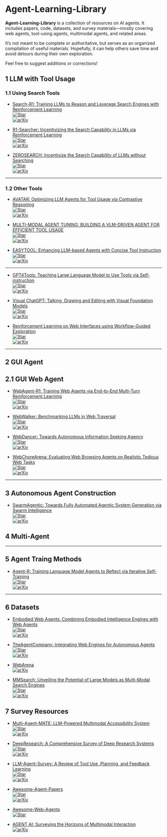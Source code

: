 # Agent-Learning-Library

**Agent-Learning-Library** is a collection of resources on AI agents.
It includes papers, code, datasets, and survey materials—mostly covering web agents, tool-using agents, multimodal agents, and related areas.

It’s not meant to be complete or authoritative, but serves as an organized compilation of useful materials.
Hopefully, it can help others save time and avoid detours during their own exploration.

Feel free to suggest additions or corrections!

## 1 LLM with Tool Usage

### 1.1 Using Search Tools

+ [Search-R1: Training LLMs to Reason and Leverage Search Engines with Reinforcement Learning](https://github.com/PeterGriffinJin/Search-R1)  
  [![Star](https://img.shields.io/github/stars/PeterGriffinJin/Search-R1.svg?style=social)](https://github.com/PeterGriffinJin/Search-R1)  
  [![arXiv](https://img.shields.io/badge/arXiv-2503.09516-b31b1b.svg)](https://arxiv.org/abs/2503.09516)

+ [R1-Searcher: Incentivizing the Search Capability in LLMs via Reinforcement Learning](https://github.com/RUCAIBox/R1-Searcher)  
  [![Star](https://img.shields.io/github/stars/RUCAIBox/R1-Searcher.svg?style=social)](https://github.com/RUCAIBox/R1-Searcher)  
  [![arXiv](https://img.shields.io/badge/arXiv-2503.05592-b31b1b.svg)](https://arxiv.org/abs/2503.05592)

+ [ZEROSEARCH: Incentivize the Search Capability of LLMs without Searching](https://github.com/Alibaba-NLP/ZeroSearch)  
  [![Star](https://img.shields.io/github/stars/Alibaba-NLP/ZeroSearchz.svg?style=social)](https://github.com/Alibaba-NLP/ZeroSearch)  
  [![arXiv](https://img.shields.io/badge/arXiv-2505.04588-b31b1b.svg)](https://arxiv.org/abs/2505.04588)

---

### 1.2 Other Tools

+ [AVATAR: Optimizing LLM Agents for Tool Usage via Contrastive Reasoning](https://github.com/zou-group/avatar)  
  [![Star](https://img.shields.io/github/stars/zou-group/avatar.svg?style=social)](https://github.com/zou-group/avatar)  
  [![arXiv](https://img.shields.io/badge/arXiv-2406.11200-b31b1b.svg)](https://arxiv.org/abs/2406.11200)

+ [MULTI-MODAL AGENT TUNING: BUILDING A VLM-DRIVEN AGENT FOR EFFICIENT TOOL USAGE](https://github.com/mat-agent/MAT-Agent)  
  [![Star](https://img.shields.io/github/stars/mat-agent/MAT-Agent.svg?style=social)](https://github.com/mat-agent/MAT-Agent)  
  [![arXiv](https://img.shields.io/badge/arXiv-2412.15606-b31b1b.svg)](https://arxiv.org/abs/2412.15606)

+ [EASYTOOL: Enhancing LLM-based Agents with Concise Tool Instruction](https://github.com/microsoft/JARVIS/tree/main/easytool)  
  [![Star](https://img.shields.io/github/stars/microsoft/JARVIS.svg?style=social)](https://github.com/microsoft/JARVIS/tree/main/easytool)  
  [![arXiv](https://img.shields.io/badge/arXiv-2401.06201-b31b1b.svg)](https://arxiv.org/abs/2401.06201)

---

+ [GPT4Tools: Teaching Large Language Model to Use Tools via Self-instruction](https://github.com/AILab-CVC/GPT4Tools)  
  [![Star](https://img.shields.io/github/stars/AILab-CVC/GPT4Tools.svg?style=social)](https://github.com/AILab-CVC/GPT4Tools)  
  [![arXiv](https://img.shields.io/badge/arXiv-2305.18752-b31b1b.svg)](https://arxiv.org/abs/2305.18752)

+ [Visual ChatGPT: Talking, Drawing and Editing with Visual Foundation Models](https://github.com/chenfei-wu/TaskMatrix)  
  [![Star](https://img.shields.io/github/stars/chenfei-wu/TaskMatrix.svg?style=social)](https://github.com/chenfei-wu/TaskMatrix)  
  [![arXiv](https://img.shields.io/badge/arXiv-2303.04671-b31b1b.svg)](https://arxiv.org/abs/2303.04671)

+ [Reinforcement Learning on Web Interfaces using Workflow-Guided Exploration](https://github.com/stanfordnlp/wge)  
  [![Star](https://img.shields.io/github/stars/stanfordnlp/wge.svg?style=social)](https://github.com/stanfordnlp/wge)  
  [![arXiv](https://img.shields.io/badge/arXiv-1802.08802-b31b1b.svg)](https://arxiv.org/abs/1802.08802)

---

## 2 GUI Agent
  ## 2.1 GUI Web Agent

  + [WebAgent-R1: Training Web Agents via End-to-End Multi-Turn Reinforcement Learning](https://github.com/weizhepei/WebAgent-R1)  
    [![Star](https://img.shields.io/github/stars/weizhepei/WebAgent-R1.svg?style=social)](https://github.com/weizhepei/WebAgent-R1)  
    [![arXiv](https://img.shields.io/badge/arXiv-2505.16421-b31b1b.svg)](https://arxiv.org/abs/2505.16421)

  + [WebWalker: Benchmarking LLMs in Web Traversal](https://github.com/Alibaba-NLP/WebAgent)  
    [![Star](https://img.shields.io/github/stars/Alibaba-NLP/WebAgent.svg?style=social)](https://github.com/Alibaba-NLP/WebAgent)  
    [![arXiv](https://img.shields.io/badge/arXiv-2501.07572-b31b1b.svg)](https://arxiv.org/abs/2501.07572)

  + [WebDancer: Towards Autonomous Information Seeking Agency](https://github.com/Alibaba-NLP/WebAgent)  
    [![Star](https://img.shields.io/github/stars/Alibaba-NLP/WebAgent.svg?style=social)](https://github.com/Alibaba-NLP/WebAgent)  
    [![arXiv](https://img.shields.io/badge/arXiv-2505.22648-b31b1b.svg)](https://arxiv.org/abs/2505.22648)

  + [WebChoreArena: Evaluating Web Browsing Agents on Realistic Tedious Web Tasks](https://github.com/WebChoreArena/WebChoreArena)  
    [![Star](https://img.shields.io/github/stars/WebChoreArena/WebChoreArena.svg?style=social)](https://github.com/WebChoreArena/WebChoreArena)  
    [![arXiv](https://img.shields.io/badge/arXiv-2506.01952-b31b1b.svg)](https://arxiv.org/abs/2506.01952)

---


## 3 Autonomous Agent Construction

+ [SwarmAgentic: Towards Fully Automated Agentic System Generation via Swarm Intelligence](https://github.com/YaoZ720/SwarmAgenticCode)  
  [![Star](https://img.shields.io/github/stars/YaoZ720/SwarmAgenticCode.svg?style=social)](https://github.com/YaoZ720/SwarmAgenticCode)  
  [![arXiv](https://img.shields.io/badge/arXiv-2506.15672-b31b1b.svg)](https://arxiv.org/abs/2506.15672)




## 4 Multi-Agent


---

## 5 Agent Traing Methods

+ [Agent-R: Training Language Model Agents to Reflect via Iterative Self-Training](https://github.com/ByteDance-Seed/Agent-R)  
  [![Star](https://img.shields.io/github/stars/ByteDance-Seed/Agent-R.svg?style=social)](https://github.com/ByteDance-Seed/Agent-R)  
  [![arXiv](https://img.shields.io/badge/arXiv-2506.15672-b31b1b.svg)](https://arxiv.org/pdf/2501.11425)

----

## 6 Datasets

+ [Embodied Web Agents: Combining Embodied Intelligence Engines with Web Agents](https://github.com/Embodied-Web-Agent/Embodied-Web-Agent)  
  [![Star](https://img.shields.io/github/stars/Embodied-Web-Agent/Embodied-Web-Agent.svg?style=social)](https://github.com/Embodied-Web-Agent/Embodied-Web-Agent)  
  [![arXiv](https://img.shields.io/badge/arXiv-2506.15677-b31b1b.svg)](https://arxiv.org/abs/2506.15677)

+ [TheAgentCompany: Integrating Web Engines for Autonomous Agents](https://github.com/TheAgentCompany/TheAgentCompany)  
  [![Star](https://img.shields.io/github/stars/TheAgentCompany/TheAgentCompany.svg?style=social)](https://github.com/TheAgentCompany/TheAgentCompany)  
  [![arXiv](https://img.shields.io/badge/arXiv-2412.14161-b31b1b.svg)](https://arxiv.org/abs/2412.14161)

+ [WebArena](https://webarena.dev/)  
  [![arXiv](https://img.shields.io/badge/arXiv-2307.13854-b31b1b.svg)](https://arxiv.org/abs/2307.13854)

+ [MMSearch: Unveiling the Potential of Large Models as Multi-Modal Search Engines](https://github.com/CaraJ7/MMSearch)  
  [![Star](https://img.shields.io/github/stars/CaraJ7/MMSearch.svg?style=social)](https://github.com/CaraJ7/MMSearch)  
  [![arXiv](https://img.shields.io/badge/arXiv-2409.12959-b31b1b.svg)](https://arxiv.org/abs/2409.12959)

## 7 Survey Resources

+ [Multi-Agent-MATE: LLM-Powered Multimodal Accessibility System](https://github.com/AlgazinovAleksandr/Multi-Agent-MATE)  
  [![Star](https://img.shields.io/github/stars/AlgazinovAleksandr/Multi-Agent-MATE.svg?style=social)](https://github.com/AlgazinovAleksandr/Multi-Agent-MATE)  
  [![arXiv](https://img.shields.io/badge/arXiv-2506.19502-b31b1b.svg)](https://arxiv.org/abs/2506.19502)

+ [DeepResearch: A Comprehensive Survey of Deep Research Systems](https://github.com/scienceaix/deepresearch)  
  [![Star](https://img.shields.io/github/stars/scienceaix/deepresearch.svg?style=social)](https://github.com/scienceaix/deepresearch)  
  [![arXiv](https://img.shields.io/badge/arXiv-2506.12594-b31b1b.svg)](https://arxiv.org/abs/2506.12594)

+ [LLM-Agent-Survey: A Review of Tool Use, Planning, and Feedback Learning](https://github.com/xinzhel/LLM-Agent-Survey)  
  [![Star](https://img.shields.io/github/stars/xinzhel/LLM-Agent-Survey.svg?style=social)](https://github.com/xinzhel/LLM-Agent-Survey)  
  [![arXiv](https://img.shields.io/badge/arXiv-2406.05804-b31b1b.svg)](https://arxiv.org/abs/2406.05804)

+ [Awesome-Agent-Papers](https://github.com/luo-junyu/Awesome-Agent-Papers)  
  [![Star](https://img.shields.io/github/stars/luo-junyu/Awesome-Agent-Papers.svg?style=social)](https://github.com/luo-junyu/Awesome-Agent-Papers)  
  [![arXiv](https://img.shields.io/badge/arXiv-2503.21460-b31b1b.svg)](https://arxiv.org/abs/2503.21460)

+ [Awesome-Web-Agents](https://github.com/steel-dev/awesome-web-agents)  
  [![Star](https://img.shields.io/github/stars/steel-dev/awesome-web-agents.svg?style=social)](https://github.com/steel-dev/awesome-web-agents)

+ [AGENT AI: Surveying the Horizons of Multimodal Interaction](https://arxiv.org/abs/2401.03568)  
  [![arXiv](https://img.shields.io/badge/arXiv-2401.03568-b31b1b.svg)](https://arxiv.org/abs/2401.03568)





